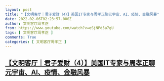```yaml
---
layout: post
title: "【文明客厅｜君子爱财（4）】美国IT专家与周孝正聊元宇宙、AI、疫情、金融风暴"
date: 2022-02-06T02:23:57.000Z
author: 文明客厅周孝正
from: https://www.youtube.com/watch?v=eSjNPd5a7gU
tags: [ 文明客厅周孝正 ]
comments: True
categories: [ 文明客厅周孝正 ]
---
```

<!--1644114237000-->
[【文明客厅｜君子爱财（4）】美国IT专家与周孝正聊元宇宙、AI、疫情、金融风暴](https://www.youtube.com/watch?v=eSjNPd5a7gU)
------

<div>

</div>
